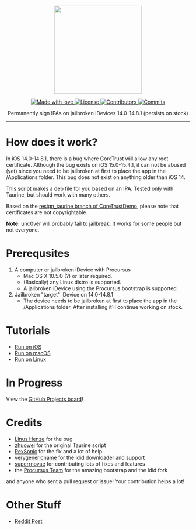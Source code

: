 <p align="center">
  <img src="https://static.itsnebula.net/permasigner-title.png" width="240" />
</p>

<p align="center">
  <a href="#">
    <img src="https://img.shields.io/badge/made%20with-love-E760A4.svg" alt="Made with love">
  </a>
  <a href="https://github.com/itsnebulalol/permasigner/blob/main/LICENSE" target="_blank">
    <img src="https://img.shields.io/github/license/itsnebulalol/permasigner.svg" alt="License">
  </a>
  <a href="https://github.com/itsnebulalol/permasigner/graphs/contributors" target="_blank">
    <img src="https://img.shields.io/github/contributors/itsnebulalol/permasigner.svg" alt="Contributors">
  </a>
  <a href="https://github.com/itsnebulalol/permasigner/commits/main" target="_blank">
    <img src="https://img.shields.io/github/commit-activity/w/itsnebulalol/permasigner.svg" alt="Commits">
  </a>
</p>

<p align="center">
Permanently sign IPAs on jailbroken iDevices 14.0-14.8.1 (persists on stock)
</p>

---

# How does it work?
In iOS 14.0-14.8.1, there is a bug where CoreTrust will allow any root certificate. Although the bug exists on iOS 15.0-15.4.1, it can not be abused (yet) since you need to be jailbroken at first to place the app in the /Applications folder. This bug does not exist on anything older than iOS 14.

This script makes a deb file for you based on an IPA. Tested only with Taurine, but should work with many others.

Based on the [resign_taurine branch of CoreTrustDemo](https://github.com/zhuowei/CoreTrustDemo/tree/resign_taurine), please note that certificates are not copyrightable.

**Note:** unc0ver will probably fail to jailbreak. It works for some people but not everyone.

# Prerequsites
1. A computer or jailbroken iDevice with Procursus
    - Mac OS X 10.5.0 (?) or later required.
    - (Basically) any Linux distro is supported.
    - A jailbroken iDevice using the Procursus bootstrap is supported.
2. Jailbroken "target" iDevice on 14.0-14.8.1
    - The device needs to be jailbroken at first to place the app in the /Applications folder. After installing it'll continue working on stock.

# Tutorials
- [Run on iOS](https://github.com/itsnebulalol/permasigner/wiki/Run-on-iOS)
- [Run on macOS](https://github.com/itsnebulalol/permasigner/wiki/Run-on-macOS)
- [Run on Linux](https://github.com/itsnebulalol/permasigner/wiki/Run-on-Linux)

# In Progress
View the [GitHub Projects board](https://github.com/users/itsnebulalol/projects/2/views/1)!

# Credits
- [Linus Henze](https://github.com/LinusHenze) for the bug
- [zhuowei](https://github.com/zhuowei) for the original Taurine script
- [RexSonic](https://github.com/RexSonic) for the fix and a lot of help
- [verygenericname](https://github.com/verygenericname) for the ldid downloader and support
- [superrnovae](https://github.com/superrnovae) for contributing lots of fixes and features
- the [Procursus Team](https://github.com/ProcursusTeam) for the amazing bootstrap and the ldid fork

and anyone who sent a pull request or issue! Your contribution helps a lot!

# Other Stuff
- [Reddit Post](https://www.reddit.com/r/jailbreak/comments/vqnazh/free_release_permasigner_generate_a_permasigned)

